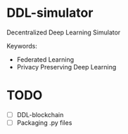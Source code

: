 # DDL-simulator
Decentralized Deep Learning Simulator

Keywords:
* Federated Learning
* Privacy Preserving Deep Learning

# TODO
- [ ] DDL-blockchain
- [ ] Packaging .py files
